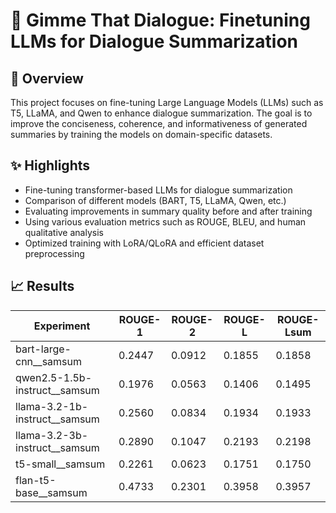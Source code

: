 # 📖 Gimme That Dialogue: Finetuning LLMs for Dialogue Summarization
## 📖 Overview
This project focuses on fine-tuning Large Language Models (LLMs) such as T5, LLaMA, and Qwen to enhance dialogue summarization. The goal is to improve the conciseness, coherence, and informativeness of generated summaries by training the models on domain-specific datasets.

## ✨ Highlights
- Fine-tuning transformer-based LLMs for dialogue summarization
- Comparison of different models (BART, T5, LLaMA, Qwen, etc.)
- Evaluating improvements in summary quality before and after training
- Using various evaluation metrics such as ROUGE, BLEU, and human qualitative analysis
- Optimized training with LoRA/QLoRA and efficient dataset preprocessing
## 📈 Results
  
| Experiment                        | ROUGE-1  | ROUGE-2  | ROUGE-L  | ROUGE-Lsum |
|-----------------------------------|----------|----------|----------|------------|
| bart-large-cnn__samsum            | 0.2447   | 0.0912   | 0.1855   | 0.1858     |
| qwen2.5-1.5b-instruct__samsum     | 0.1976   | 0.0563   | 0.1406   | 0.1495     |
| llama-3.2-1b-instruct__samsum      | 0.2560   | 0.0834   | 0.1934   | 0.1933     |
| llama-3.2-3b-instruct__samsum      | 0.2890   | 0.1047   | 0.2193   | 0.2198     |
| t5-small__samsum                  | 0.2261   | 0.0623   | 0.1751   | 0.1750     |
| flan-t5-base__samsum              | 0.4733   | 0.2301   | 0.3958   | 0.3957     |
  